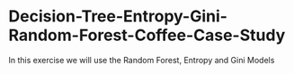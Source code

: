 # Decision-Tree-Entropy-Gini-Random-Forest-Coffee-Case-Study
In this exercise we will use the Random Forest, Entropy and Gini Models
